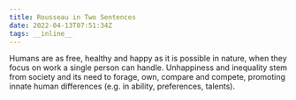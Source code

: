 ```yaml
---
title: Rousseau in Two Sentences
date: 2022-04-13T07:51:34Z
tags: __inline__
---
```


Humans are as free, healthy and happy as it is possible in nature, when they focus on work a single person can handle.
Unhappiness and inequality stem from society and its need to forage, own, compare and compete, promoting innate human differences (e.g. in ability, preferences, talents).

